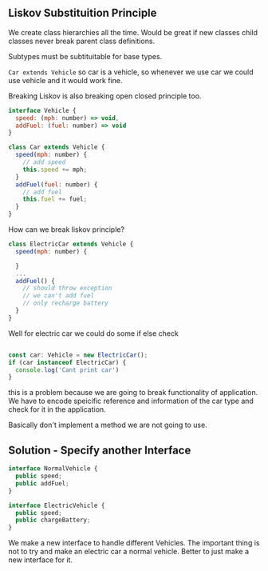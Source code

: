 ## Liskov Substituition Principle

We create class hierarchies all the time. Would be great if new classes child classes never break parent class definitions.

Subtypes must be subtituitable for base types.

`Car extends Vehicle`
so car is a vehicle, so whenever we use car we could use vehicle and it would work fine.

Breaking Liskov is also breaking open closed principle too.

```js
interface Vehicle {
  speed: (mph: number) => void,
  addFuel: (fuel: number) => void
}

class Car extends Vehicle {
  speed(mph: number) {
    // add speed
    this.speed += mph;
  }
  addFuel(fuel: number) {
    // add fuel
    this.fuel += fuel;
  }
}

```

How can we break liskov principle?

```js
class ElectricCar extends Vehicle {
  speed(mph: number) {

  }
  ...
  addFuel() {
    // should throw exception
    // we can't add fuel
    // only recharge battery
  }
}
```

Well for electric car we could do some if else check

```js

const car: Vehicle = new ElectricCar();
if (car instanceof ElectricCar) {
  console.log('Cant print car')
}
```

this is a problem because we are going to break functionality of application. We have to encode speicific reference and information of the car type and check for it in the application.

Basically don't implement a method we are not going to use.

## Solution - Specify another Interface

```js
interface NormalVehicle {
  public speed;
  public addFuel;
}

interface ElectricVehicle {
  public speed;
  public chargeBattery;
}
```

We make a new interface to handle different Vehicles. The important thing is not to try and make an electric car a normal vehicle. Better to just make a new interface for it.
